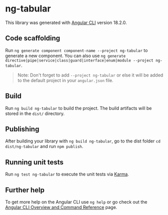 # ng-tabular

This library was generated with [Angular CLI](https://github.com/angular/angular-cli) version 18.2.0.

## Code scaffolding

Run `ng generate component component-name --project ng-tabular` to generate a new component. You can also use `ng generate directive|pipe|service|class|guard|interface|enum|module --project ng-tabular`.
> Note: Don't forget to add `--project ng-tabular` or else it will be added to the default project in your `angular.json` file. 

## Build

Run `ng build ng-tabular` to build the project. The build artifacts will be stored in the `dist/` directory.

## Publishing

After building your library with `ng build ng-tabular`, go to the dist folder `cd dist/ng-tabular` and run `npm publish`.

## Running unit tests

Run `ng test ng-tabular` to execute the unit tests via [Karma](https://karma-runner.github.io).

## Further help

To get more help on the Angular CLI use `ng help` or go check out the [Angular CLI Overview and Command Reference](https://angular.dev/tools/cli) page.
